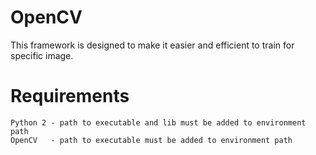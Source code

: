 # OpenCV
This framework is designed to make it easier and efficient to train for specific image.

# Requirements
    Python 2 - path to executable and lib must be added to environment path
    OpenCV   - path to executable must be added to environment path




